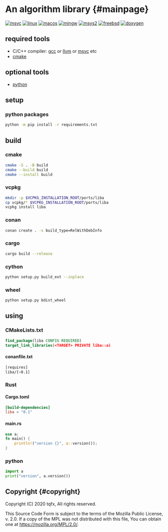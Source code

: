 # An algorithm library {#mainpage}

[![msvc](https://github.com/tqfx/liba/actions/workflows/msvc.yml/badge.svg)](https://github.com/tqfx/liba/actions/workflows/msvc.yml)
[![linux](https://github.com/tqfx/liba/actions/workflows/linux.yml/badge.svg)](https://github.com/tqfx/liba/actions/workflows/linux.yml)
[![macos](https://github.com/tqfx/liba/actions/workflows/macos.yml/badge.svg)](https://github.com/tqfx/liba/actions/workflows/macos.yml)
[![mingw](https://github.com/tqfx/liba/actions/workflows/mingw.yml/badge.svg)](https://github.com/tqfx/liba/actions/workflows/mingw.yml)
[![msys2](https://github.com/tqfx/liba/actions/workflows/msys2.yml/badge.svg)](https://github.com/tqfx/liba/actions/workflows/msys2.yml)
[![freebsd](https://github.com/tqfx/liba/actions/workflows/freebsd.yml/badge.svg)](https://github.com/tqfx/liba/actions/workflows/freebsd.yml)
[![doxygen](https://github.com/tqfx/liba/actions/workflows/doxygen.yml/badge.svg)](https://github.com/tqfx/liba/actions/workflows/doxygen.yml)

## required tools

- C/C++ compiler: [gcc](https://gcc.gnu.org) or [llvm](https://llvm.org) or [msvc](https://visualstudio.microsoft.com/visual-cpp-build-tools) etc
- [cmake](https://cmake.org/download)

## optional tools

- [python](https://www.python.org/downloads)

## setup

### python packages

```bash
python -m pip install -r requirements.txt
```

## build

### cmake

```bash
cmake -S . -B build
cmake --build build
cmake --install build
```

### vcpkg

```bash
mkdir -p $VCPKG_INSTALLATION_ROOT/ports/liba
cp vcpkg/* $VCPKG_INSTALLATION_ROOT/ports/liba
vcpkg install liba
```

### conan

```bash
conan create . -s build_type=RelWithDebInfo
```

### cargo

```bash
cargo build --release
```

### cython

```bash
python setup.py build_ext --inplace
```

### wheel

```bash
python setup.py bdist_wheel
```

## using

### CMakeLists.txt

```cmake
find_package(liba CONFIG REQUIRED)
target_link_libraries(<TARGET> PRIVATE liba::a)
```

#### conanfile.txt

```txt
[requires]
liba/[~0.1]
```

### Rust

#### Cargo.toml

```toml
[build-dependencies]
liba = "0.1"
```

#### main.rs

```rs
use a;
fn main() {
    println!("version {}", a::version());
}
```

### python

```py
import a
print("version", a.version())
```

## Copyright {#copyright}

Copyright (C) 2020 tqfx, All rights reserved.

This Source Code Form is subject to the terms of the Mozilla Public
License, v. 2.0. If a copy of the MPL was not distributed with this
file, You can obtain one at https://mozilla.org/MPL/2.0/.
